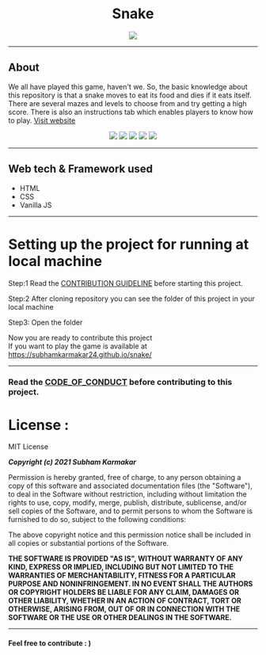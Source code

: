 <div align="center">
  <h1>Snake</h1>
  <img src="assets/snake.png " />
</div>
<hr>

## About
We all have played this game, haven't we. So, the basic knowledge about this repository is that a snake moves to eat its food and dies if it eats itself. There are several mazes and levels to choose from and try getting a high score. There is also an instructions tab which enables players to know how to play. [Visit website](https://subhamkarmakar24.github.io/snake/)

<div align="center">
  
<a href="https://github.com/SubhamKarmakar24/snake/stargazers"><img src="https://img.shields.io/github/stars/SubhamKarmakar24/snake?color=brightgreen"></a>
<a href="https://github.com/SubhamKarmakar24/snake/network/members"><img src="https://img.shields.io/github/forks/SubhamKarmakar24/snake?color=brightgreen"></a>
<a href="https://github.com/SubhamKarmakar24/snake/graphs/contributors"><img src="https://img.shields.io/github/contributors/SubhamKarmakar24/snake?color=brightgreen"></a>
<a href="https://github.com/SubhamKarmakar24/snake/issues"><img src="https://img.shields.io/github/issues/SubhamKarmakar24/snake?color=brightgreen"></a>
<a href="https://github.com/SubhamKarmakar24/snake/pulls"><img src="https://img.shields.io/github/issues-pr/SubhamKarmakar24/snake?color=brightgreen"></a>

</div>
<hr>

## Web tech & Framework used
- HTML
- CSS 
- Vanilla JS

<hr>

# Setting up the project for running at local machine
Step:1 Read the <a href="CONTRIBUTING.md">CONTRIBUTION GUIDELINE</a> before starting this project.

Step:2 After cloning repository you can see the folder of this project in your local machine

Step3: Open the folder

Now you are ready to contribute this project<br />
If you want to play the game is available at https://subhamkarmakar24.github.io/snake/
    
<hr>

### Read the <a href="CODE_OF_CONDUCT.md ">CODE_OF_CONDUCT</a> before contributing to this project.

# License :
MIT License

***Copyright (c) 2021 Subham Karmakar***

Permission is hereby granted, free of charge, to any person obtaining a copy
of this software and associated documentation files (the "Software"), to deal
in the Software without restriction, including without limitation the rights
to use, copy, modify, merge, publish, distribute, sublicense, and/or sell
copies of the Software, and to permit persons to whom the Software is
furnished to do so, subject to the following conditions:

The above copyright notice and this permission notice shall be included in all
copies or substantial portions of the Software.

**THE SOFTWARE IS PROVIDED "AS IS", WITHOUT WARRANTY OF ANY KIND, EXPRESS OR
IMPLIED, INCLUDING BUT NOT LIMITED TO THE WARRANTIES OF MERCHANTABILITY,
FITNESS FOR A PARTICULAR PURPOSE AND NONINFRINGEMENT. IN NO EVENT SHALL THE
AUTHORS OR COPYRIGHT HOLDERS BE LIABLE FOR ANY CLAIM, DAMAGES OR OTHER
LIABILITY, WHETHER IN AN ACTION OF CONTRACT, TORT OR OTHERWISE, ARISING FROM,
OUT OF OR IN CONNECTION WITH THE SOFTWARE OR THE USE OR OTHER DEALINGS IN THE
SOFTWARE.**
<hr>

#### Feel free to contribute : )

